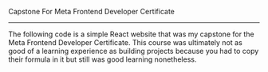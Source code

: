 Capstone For Meta Frontend Developer Certificate
****************************************
The following code is a simple React website that was my capstone for the Meta Frontend Developer Certificate.
This course was ultimately not as good of a learning experience as building projects because you had to copy their formula in it but still was good learning nonetheless.
